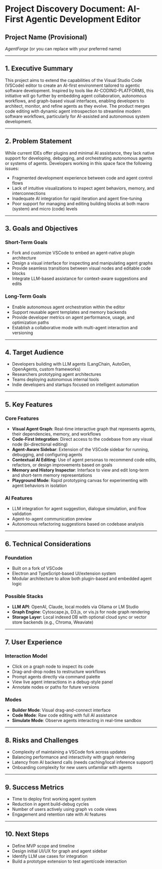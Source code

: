 # **Project Discovery Document: AI-First Agentic Development Editor**

## **Project Name (Provisional)**

*AgentForge* (or you can replace with your preferred name)

---

## **1. Executive Summary**

This project aims to extend the capabilities of the Visual Studio Code (VSCode) editor to create an AI-first environment tailored to agentic software development. Inspired by tools like AI-CODING-PLATFORMS, this initiative will go further by embedding agent collaboration, autonomous workflows, and graph-based visual interfaces, enabling developers to architect, monitor, and refine agents as they evolve. The product merges code editing with dynamic agent introspection to streamline modern software workflows, particularly for AI-assisted and autonomous system development.

---

## **2. Problem Statement**

While current IDEs offer plugins and minimal AI assistance, they lack native support for developing, debugging, and orchestrating autonomous agents or systems of agents. Developers working in this space face the following issues:

* Fragmented development experience between code and agent control flows
* Lack of intuitive visualizations to inspect agent behaviors, memory, and interconnections
* Inadequate AI integration for rapid iteration and agent fine-tuning
* Poor support for managing and editing building blocks at both macro (system) and micro (code) levels

---

## **3. Goals and Objectives**

### **Short-Term Goals**

* Fork and customize VSCode to embed an agent-native plugin architecture
* Design a visual interface for inspecting and manipulating agent graphs
* Provide seamless transitions between visual nodes and editable code blocks
* Integrate LLM-based assistance for context-aware suggestions and edits

### **Long-Term Goals**

* Enable autonomous agent orchestration within the editor
* Support reusable agent templates and memory backends
* Provide developer metrics on agent performance, usage, and optimization paths
* Establish a collaborative mode with multi-agent interaction and versioning

---

## **4. Target Audience**

* Developers building with LLM agents (LangChain, AutoGen, OpenAgents, custom frameworks)
* Researchers prototyping agent architectures
* Teams deploying autonomous internal tools
* Indie developers and startups focused on intelligent automation

---

## **5. Key Features**

### **Core Features**

* **Visual Agent Graph**: Real-time interactive graph that represents agents, their dependencies, memory, and workflows
* **Code-First Integration**: Direct access to the codebase from any visual node (bi-directional editing)
* **Agent-Aware Sidebar**: Extension of the VSCode sidebar for running, debugging, and configuring agents
* **Contextual AI Editing**: Use of agent personas to recommend code edits, refactors, or design improvements based on goals
* **Memory and History Inspector**: Interface to view and edit long-term and short-term memory representations
* **Playground Mode**: Rapid prototyping canvas for experimenting with agent behaviors in isolation

### **AI Features**

* LLM integration for agent suggestion, dialogue simulation, and flow validation
* Agent-to-agent communication preview
* Autonomous refactoring suggestions based on codebase analysis

---

## **6. Technical Considerations**

### **Foundation**

* Built on a fork of VSCode
* Electron and TypeScript-based UI/extension system
* Modular architecture to allow both plugin-based and embedded agent logic

### **Possible Stacks**

* **LLM API**: OpenAI, Claude, local models via Ollama or LM Studio
* **Graph Engine**: Cytoscape.js, D3.js, or vis.js for node graph rendering
* **Storage Layer**: Local indexed DB with optional cloud sync or vector store backends (e.g., Chroma, Weaviate)

---

## **7. User Experience**

### **Interaction Model**

* Click on a graph node to inspect its code
* Drag-and-drop nodes to restructure workflows
* Prompt agents directly via command palette
* View live agent interactions in a debug-style panel
* Annotate nodes or paths for future versions

### **Modes**

* **Builder Mode**: Visual drag-and-connect interface
* **Code Mode**: Raw code editing with full AI assistance
* **Simulate Mode**: Observe agents interacting in real-time sandbox

---

## **8. Risks and Challenges**

* Complexity of maintaining a VSCode fork across updates
* Balancing performance and interactivity with graph rendering
* Latency from AI backend calls (needs caching/local inference support)
* Onboarding complexity for new users unfamiliar with agents

---

## **9. Success Metrics**

* Time to deploy first working agent system
* Reduction in agent build-debug cycles
* Number of users actively using graph vs code views
* Engagement and retention rate with AI features

---

## **10. Next Steps**

* Define MVP scope and timeline
* Design initial UI/UX for graph and agent sidebar
* Identify LLM use cases for integration
* Build a prototype extension to test agent/code interaction
